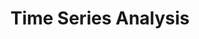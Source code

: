 ---
title: "Time Series Analysis"
subject: "other"
link: "https://nbviewer.jupyter.org/github/PhilChodrow/PIC16B/blob/master/lectures/timeseries/timeseries-1.ipynb"
order: 1
---